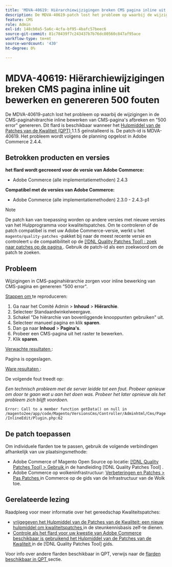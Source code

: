 ```yaml
---
title: 'MDVA-40619: Hiërarchiewijzigingen breken CMS pagina inline uit bewerken en genereren 500 fouten'
description: De MDVA-40619-patch lost het probleem op waarbij de wijzigingen in de CMS-paginahiërarchie inline bewerken van CMS-pagina's afbreken en "500 error" genereren. Deze patch is beschikbaar wanneer [Quality Patches Tool (QPT)] (https://experienceleague.adobe.com/en/docs/commerce-knowledge-base/kb/announcements/commerce-announcements/magento-quality-patches-released-new-tool-to-self-serve-quality-patches) 1.1.5 is geïnstalleerd. De patch-id is MDVA-40619. Het probleem wordt volgens de planning opgelost in Adobe Commerce 2.4.4.
feature: CMS
role: Admin
exl-id: 148cb0a5-5a6c-4cfa-bf95-4bafc57beec6
source-git-commit: 81c78439f7c243437b7b76dc80560c847af95ace
workflow-type: tm+mt
source-wordcount: '430'
ht-degree: 0%

---
```


# MDVA-40619: Hiërarchiewijzigingen breken CMS pagina inline uit bewerken en genereren 500 fouten

De MDVA-40619-patch lost het probleem op waarbij de wijzigingen in de CMS-paginahiërarchie inline bewerken van CMS-pagina&#39;s afbreken en &quot;500 error&quot; genereren. Dit flard is beschikbaar wanneer het [ Hulpmiddel van de Patches van de Kwaliteit (QPT) ](https://experienceleague.adobe.com/en/docs/commerce-knowledge-base/kb/announcements/commerce-announcements/magento-quality-patches-released-new-tool-to-self-serve-quality-patches) 1.1.5 geïnstalleerd is. De patch-id is MDVA-40619. Het probleem wordt volgens de planning opgelost in Adobe Commerce 2.4.4.

## Betrokken producten en versies

**het flard wordt gecreeerd voor de versie van Adobe Commerce:**

* Adobe Commerce (alle implementatiemethoden) 2.4.3

**Compatibel met de versies van Adobe Commerce:**

* Adobe Commerce (alle implementatiemethoden) 2.3.0 - 2.4.3-p1

>[!NOTE]
>
>De patch kan van toepassing worden op andere versies met nieuwe versies van het Hulpprogramma voor kwaliteitspatches. Om te controleren of de patch compatibel is met uw Adobe Commerce-versie, werkt u het `magento/quality-patches` -pakket bij naar de meest recente versie en controleert u de compatibiliteit op de [[!DNL Quality Patches Tool] : zoek naar patches op de pagina ](https://experienceleague.adobe.com/en/docs/commerce-knowledge-base/kb/announcements/commerce-announcements/magento-quality-patches-released-new-tool-to-self-serve-quality-patches) . Gebruik de patch-id als een zoekwoord om de patch te zoeken.

## Probleem

Wijzigingen in CMS-paginahiërarchie zorgen voor inline bewerking van CMS-pagina en genereren &quot;500 error&quot;.

<u> Stappen om </u> te reproduceren:

1. Ga naar het Comité Admin > **Inhoud** > **Hiërarchie**.
1. Selecteer Standaardwinkelweergave.
1. Schakel &quot;De hiërarchie van bovenliggende knooppunten gebruiken&quot; uit.
1. Selecteer manueel pagina en klik **sparen**.
1. Dan ga naar **Inhoud** > **Pagina&#39;s**.
1. Probeer een CMS-pagina uit het raster te bewerken.
1. Klik **sparen**.

<u> Verwachte resultaten </u>:

Pagina is opgeslagen.

<u> Ware resultaten </u>:

De volgende fout treedt op:

*Een technisch probleem met de server leidde tot een fout. Probeer opnieuw om door te gaan wat u aan het doen was. Probeer het later opnieuw als het probleem zich blijft voordoen.*

`Error: Call to a member function getData() on null in /magento2ee/app/code/Magento/VersionsCms/Controller/Adminhtml/Cms/Page/InlineEdit/Plugin.php:62`

## De patch toepassen

Om individuele flarden toe te passen, gebruik de volgende verbindingen afhankelijk van uw plaatsingsmethode:

* Adobe Commerce of Magento Open Source op locatie: [[!DNL Quality Patches Tool]  > Gebruik ](/help/tools/quality-patches-tool/usage.md) in de handleiding [!DNL Quality Patches Tool] .
* Adobe Commerce op wolkeninfrastructuur: [ Verbeteringen en Patches > Pas Patches ](https://experienceleague.adobe.com/docs/commerce-cloud-service/user-guide/develop/upgrade/apply-patches.html) in Commerce op de gids van de Infrastructuur van de Wolk toe.

## Gerelateerde lezing

Raadpleeg voor meer informatie over het gereedschap Kwaliteitspatches:

* [ vrijgegeven het Hulpmiddel van de Patches van de Kwaliteit: een nieuw hulpmiddel om kwaliteitspatches ](https://experienceleague.adobe.com/en/docs/commerce-knowledge-base/kb/announcements/commerce-announcements/magento-quality-patches-released-new-tool-to-self-serve-quality-patches) in de steunkennisbasis zelf-te dienen.
* [ Controle als het flard voor uw kwestie van Adobe Commerce beschikbaar is gebruikend het Hulpmiddel van de Patches van de Kwaliteit ](/help/tools/quality-patches-tool/patches-available-in-qpt/check-patch-for-magento-issue-with-magento-quality-patches.md) in de [!DNL Quality Patches Tool] gids.

Voor info over andere flarden beschikbaar in QPT, verwijs naar de [ flarden beschikbaar in QPT ](https://support.magento.com/hc/en-us/sections/360010506631-Patches-available-in-MQP-tool-) sectie.
